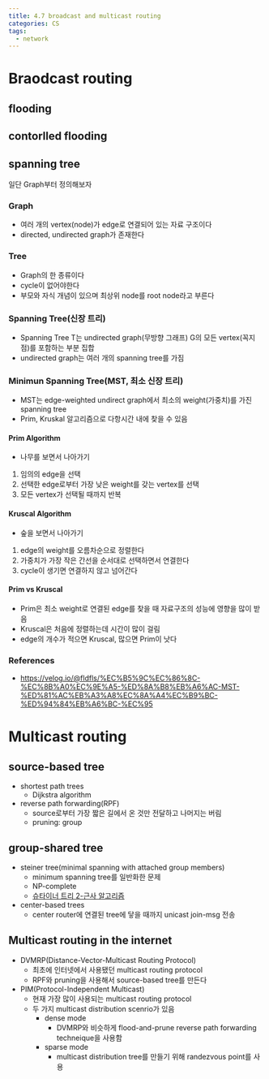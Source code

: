 ```yaml
---
title: 4.7 broadcast and multicast routing
categories: CS
tags:
  - network
---
```


# Braodcast routing
## flooding

## contorlled flooding

## spanning tree

일단 Graph부터 정의해보자

### Graph
- 여러 개의 vertex(node)가 edge로 연결되어 있는 자료 구조이다
- directed, undirected graph가 존재한다

### Tree
- Graph의 한 종류이다
- cycle이 없어야한다
- 부모와 자식 개념이 있으며 최상위 node를 root node라고 부른다

### Spanning Tree(신장 트리)
- Spanning Tree T는 undirected graph(무방향 그래프) G의 모든 vertex(꼭지점)를 포함하는 부분 집합
- undirected graph는 여러 개의 spanning tree를 가짐

### Minimun Spanning Tree(MST, 최소 신장 트리)
- MST는 edge-weighted undirect graph에서 최소의 weight(가중치)를 가진 spanning tree
- Prim, Kruskal 알고리즘으로 다항시간 내에 찾을 수 있음

#### Prim Algorithm
- 나무를 보면서 나아가기

1. 임의의 edge을 선택
2. 선택한 edge로부터 가장 낮은 weight를 갖는 vertex를 선택
3. 모든 vertex가 선택될 때까지 반복

#### Kruscal Algorithm
- 숲을 보면서 나아가기

1. edge의 weight를 오름차순으로 정렬한다
2. 가중치가 가장 작은 간선을 순서대로 선택하면서 연결한다
3. cycle이 생기면 연결하지 않고 넘어간다

#### Prim vs Kruscal
- Prim은 최소 weight로 연결된 edge를 찾을 때 자료구조의 성능에 영향을 많이 받음
- Kruscal은 처음에 정렬하는데 시간이 많이 걸림
- edge의 개수가 적으면 Kruscal, 많으면 Prim이 낫다

### References
- https://velog.io/@fldfls/%EC%B5%9C%EC%86%8C-%EC%8B%A0%EC%9E%A5-%ED%8A%B8%EB%A6%AC-MST-%ED%81%AC%EB%A3%A8%EC%8A%A4%EC%B9%BC-%ED%94%84%EB%A6%BC-%EC%95

# Multicast routing
## source-based tree
- shortest path trees
  - Dijkstra algorithm
- reverse path forwarding(RPF)
  - source로부터 가장 짧은 길에서 온 것만 전달하고 나머지는 버림
  - pruning: group
## group-shared tree
- steiner tree(minimal spanning with attached group members)
  - minimum spanning tree를 일반화한 문제
  - NP-complete
  - [슈타이너 트리 2-근사 알고리즘](https://gazelle-and-cs.tistory.com/65)
- center-based trees
  - center router에 연결된 tree에 닿을 때까지 unicast join-msg 전송

## Multicast routing in the internet
- DVMRP(Distance-Vector-Multicast Routing Protocol)
  - 최초에 인터넷에서 사용됐던 multicast routing protocol
  - RPF와 pruning을 사용해서 source-based tree를 만든다
- PIM(Protocol-Independent Multicast)
  - 현재 가장 많이 사용되는 multicast routing protocol
  - 두 가지 multicast distribution scenrio가 있음
    - dense mode
      - DVMRP와 비슷하게 flood-and-prune reverse path forwarding techneique을 사용함 
    - sparse mode
      - multicast distribution tree를 만들기 위해 randezvous point를 사용
